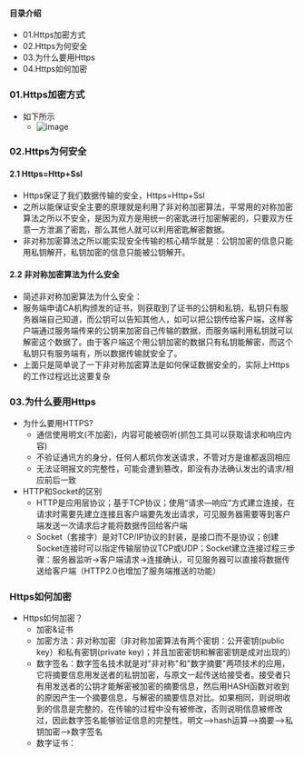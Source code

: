 #### 目录介绍
- 01.Https加密方式
- 02.Https为何安全
- 03.为什么要用Https
- 04.Https如何加密



### 01.Https加密方式
- 如下所示
    - ![image](https://upload-images.jianshu.io/upload_images/4432347-fd6c4c41287a5e36.png?imageMogr2/auto-orient/strip%7CimageView2/2/w/1240)



### 02.Https为何安全
#### 2.1 Https=Http+Ssl
- Https保证了我们数据传输的安全，Https=Http+Ssl
- 之所以能保证安全主要的原理就是利用了非对称加密算法，平常用的对称加密算法之所以不安全，是因为双方是用统一的密匙进行加密解密的，只要双方任意一方泄漏了密匙，那么其他人就可以利用密匙解密数据。
- 非对称加密算法之所以能实现安全传输的核心精华就是：公钥加密的信息只能用私钥解开，私钥加密的信息只能被公钥解开。


#### 2.2 非对称加密算法为什么安全
- 简述非对称加密算法为什么安全：
- 服务端申请CA机构颁发的证书，则获取到了证书的公钥和私钥，私钥只有服务器端自己知道，而公钥可以告知其他人，如可以把公钥传给客户端，这样客户端通过服务端传来的公钥来加密自己传输的数据，而服务端利用私钥就可以解密这个数据了。由于客户端这个用公钥加密的数据只有私钥能解密，而这个私钥只有服务端有，所以数据传输就安全了。
- 上面只是简单说了一下非对称加密算法是如何保证数据安全的，实际上Https的工作过程远比这要复杂




### 03.为什么要用Https
- 为什么要用HTTPS?
    - 通信使用明文(不加密)，内容可能被窃听(抓包工具可以获取请求和响应内容)
    - 不验证通讯方的身分，任何人都坑你发送请求，不管对方是谁都返回相应
    - 无法证明报文的完整性，可能会遭到篡改，即没有办法确认发出的请求/相应前后一致
- HTTP和Socket的区别
    - HTTP是应用层协议；基于TCP协议；使用“请求—响应”方式建立连接，在请求时需要先建立连接且客户端要先发出请求，可见服务器需要等到客户端发送一次请求后才能将数据传回给客户端
    - Socket（套接字）是对TCP/IP协议的封装，是接口而不是协议；创建Socket连接时可以指定传输层协议TCP或UDP；Socket建立连接过程三步骤：服务器监听->客户端请求->连接确认，可见服务器可以直接将数据传送给客户端（HTTP2.0也增加了服务端推送的功能）



### Https如何加密
- Https如何加密？
    - 加密&证书
    - 加密方法：非对称加密（非对称加密算法有两个密钥：公开密钥(public key）和私有密钥(private key)；并且加密密钥和解密密钥是成对出现的）
    - 数字签名：数字签名技术就是对"非对称"和"数字摘要"两项技术的应用，它将摘要信息用发送者的私钥加密，与原文一起传送给接受者。接受者只有用发送者的公钥才能解密被加密的摘要信息，然后用HASH函数对收到的原因产生一个摘要信息，与解密的摘要信息对比。如果相同，则说明收到的信息是完整的，在传输的过程中没有被修改，否则说明信息被修改过，因此数字签名能够验证信息的完整性。明文——>hash运算——>摘要——>私钥加密——>数字签名
    - 数字证书：
